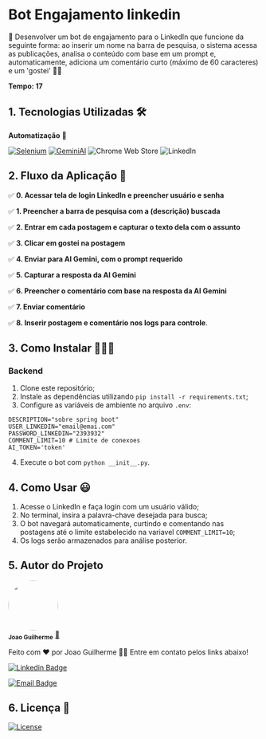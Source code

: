 # Bot Engajamento linkedin

🧲 Desenvolver um bot de engajamento para o LinkedIn que funcione da seguinte forma: ao inserir um nome na barra de pesquisa, o sistema acessa as publicações, analisa o conteúdo com base em um prompt e, automaticamente, adiciona um comentário curto (máximo de 60 caracteres) e um 'gostei' 👍🏽

**Tempo: 17**

## 1. Tecnologias Utilizadas 🛠

**Automatização** 🤖

[![Selenium](https://img.shields.io/badge/Selenium-43B02A?style=for-the-badge&logo=selenium&logoColor=white)](https://www.selenium.dev/)
[![GeminiAI](https://img.shields.io/badge/GeminiAI-FF6600?style=for-the-badge&logo=ai&logoColor=white)]()
![Chrome Web Store](https://img.shields.io/badge/Chrome-Web%20Store-blue?style=for-the-badge&logo=google-chrome)
![LinkedIn](https://img.shields.io/badge/LinkedIn-blue?style=for-the-badge&logo=linkedin&logoColor=white)


## 2. Fluxo da Aplicação 🔧

✅ **0. Acessar tela de login LinkedIn e preencher usuário e senha**

✅ **1. Preencher a barra de pesquisa com a (__descrição__) buscada**

✅ **2. Entrar em cada postagem e capturar o texto dela com o assunto**

✅ **3. Clicar em gostei na postagem**

✅ **4. Enviar para AI Gemini, com o prompt requerido**

✅ **5. Capturar a resposta da AI Gemini**

✅ **6. Preencher o comentário com base na resposta da AI Gemini**

✅ **7. Enviar comentário**

✅ **8. Inserir postagem e comentário nos logs para controle**.

## 3. Como Instalar 👨🏽‍💻

### Backend

1. Clone este repositório;
2. Instale as dependências utilizando `pip install -r requirements.txt`;
3. Configure as variáveis de ambiente no arquivo `.env`:

```
DESCRIPTION="sobre spring boot"
USER_LINKEDIN="email@emai.com" 
PASSWORD_LINKEDIN="2393932" 
COMMENT_LIMIT=10 # Limite de conexoes
AI_TOKEN='token'
```

4. Execute o bot com `python __init__.py`.

## 4. Como Usar 😃

1. Acesse o LinkedIn e faça login com um usuário válido;
2. No terminal, insira a palavra-chave desejada para busca;
3. O bot navegará automaticamente, curtindo e comentando nas postagens até o limite estabelecido na variavel `COMMENT_LIMIT=10`;
4. Os logs serão armazenados para análise posterior.

## 5. Autor do Projeto

 <img style="border-radius:50%;" src="https://avatars.githubusercontent.com/u/80895578?v=4" width="100px;" alt=""/>
 <br />
 <sub><b>Joao Guilherme</b></sub></a> <a href="https://github.com/JoaoG23/">🚀</a>

Feito com ❤️ por Joao Guilherme 👋🏽 Entre em contato pelos links abaixo!

[![Linkedin Badge](https://shields.io/badge/-Joao%20Guilherme-blue?style=flat-square&logo=Linkedin&logoColor=white&link=https://www.linkedin.com/in/joaog123/)](https://www.linkedin.com/in/joaog123/)

[![Email Badge](https://shields.io/badge/-joaoguilherme94@live.com-c80?style=flat-square&logo=Microsoft&logoColor=white&link=mailto:joaoguilherme94@live.com)](mailto:joaoguilherme94@live.com)

## 6. Licença 📝

[![License](https://shields.io/github/license/Ileriayo/markdown-badges?style=for-the-badge)](./LICENSE)

